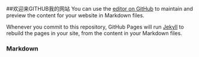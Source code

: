 ##欢迎来GITHUB我的网站
You can use the [editor on GitHub](https://github.com/llylife/lifeblog/edit/master/index.md) to maintain and preview the content for your website in Markdown files.

Whenever you commit to this repository, GitHub Pages will run [Jekyll](https://jekyllrb.com/) to rebuild the pages in your site, from the content in your Markdown files.

### Markdown
<script>
var btn=document.querySelector('.btn')
btn.innerHTML="欢迎来到前端攻城狮城堡"
btn.style.display='block'
btn.href='https://llylife.github.io/lifeblog/'
</script>
